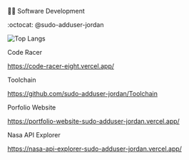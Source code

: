 :mage_man: Software Development

:octocat: @sudo-adduser-jordan

![Top Langs](https://github-readme-stats.vercel.app/api/top-langs/?username=sudo-adduser-jordan&hide_progress=true&theme=transparent)

Code Racer

https://code-racer-eight.vercel.app/

Toolchain

https://github.com/sudo-adduser-jordan/Toolchain

Porfolio Website

https://portfolio-website-sudo-adduser-jordan.vercel.app/

Nasa API Explorer

https://nasa-api-explorer-sudo-adduser-jordan.vercel.app/
